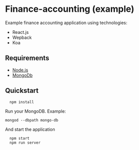 # Finance-accounting (example)

Example finance accounting application using technologies:

- React.js
- Wepback
- Koa

## Requirements

- [Node.js](https://nodejs.org/en/download/)
- [MongoDb](https://docs.mongodb.com/manual/installation/)

## Quickstart

```
  npm install
```

Run your MongoDB. Example:

```
mongod --dbpath mongo-db
```

And start the application

```
  npm start
  npm run server
```